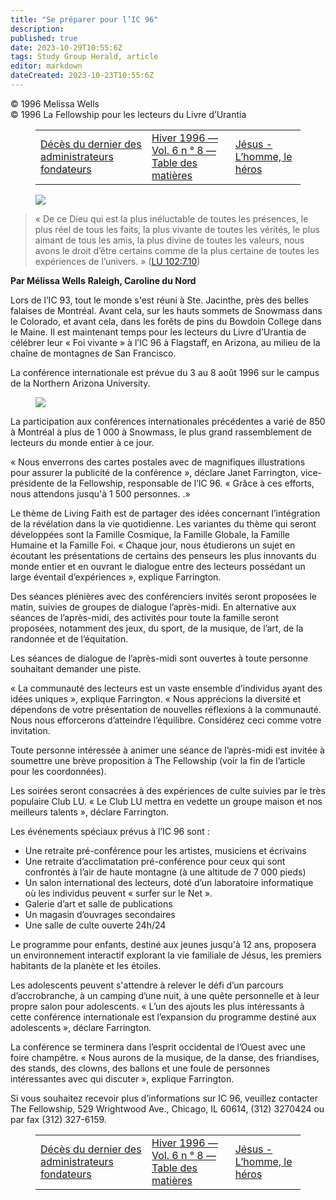 ```yaml
---
title: "Se préparer pour l’IC 96"
description: 
published: true
date: 2023-10-29T10:55:6Z
tags: Study Group Herald, article
editor: markdown
dateCreated: 2023-10-23T10:55:6Z
---
```


<p class="v-card v-sheet theme--light grey lighten-3 px-2">© 1996 Melissa Wells<br>© 1996 La Fellowship pour les lecteurs du Livre d’Urantia</p>
<figure class="table chapter-navigator">
  <table>
    <tbody>
      <tr>
        <td>
        <a href="/fr/article/Carolyn_Kendall/Last_of_Founding_Trustees_Passes_Away">
          <span class="mdi mdi-arrow-left-drop-circle"></span><span class="pl-2">Décès du dernier des administrateurs fondateurs</span>
        </a>
        </td>
        <td>
        <a href="/fr/index/articles_study_group_herald#hiver-1996-vol-6-n-°-8">
          <span class="mdi mdi-book-open-variant"></span><span class="pl-2">Hiver 1996 — Vol. 6 n ° 8 — Table des matières</span>
        </a>
        </td>
        <td>
        <a href="/fr/article/Rev_James_F_Kelly/Jesus_The_Man_The_Hero">
          <span class="pr-2">Jésus - L’homme, le héros</span><span class="mdi mdi-arrow-right-drop-circle"></span>
        </a>
        </td>
      </tr>
    </tbody>
  </table>
</figure>



<figure id="Figure_1" class="image urantiapedia">
<img src="/image/article/Study_Group_Herald/IC_logo.jpg">
</figure>


> « De ce Dieu qui est la plus inéluctable de toutes les présences, le plus réel de tous les faits, la plus vivante de toutes les vérités, le plus aimant de tous les amis, la plus divine de toutes les valeurs, nous avons le droit d’être certains comme de la plus certaine de toutes les expériences de l’univers. » ([LU 102:7.10](/fr/The_Urantia_Book/102#p7_10))

**Par Mélissa Wells**
**Raleigh, Caroline du Nord**

Lors de l’IC 93, tout le monde s'est réuni à Ste. Jacinthe, près des belles falaises de Montréal. Avant cela, sur les hauts sommets de Snowmass dans le Colorado, et avant cela, dans les forêts de pins du Bowdoin College dans le Maine. Il est maintenant temps pour les lecteurs du Livre d’Urantia de célébrer leur « Foi vivante » à l’IC 96 à Flagstaff, en Arizona, au milieu de la chaîne de montagnes de San Francisco.

La conférence internationale est prévue du 3 au 8 août 1996 sur le campus de la Northern Arizona University.

<figure id="Figure_1" class="image urantiapedia">
<img src="/image/article/Study_Group_Herald/Colorado.jpg">
</figure>

La participation aux conférences internationales précédentes a varié de 850 à Montréal à plus de 1 000 à Snowmass, le plus grand rassemblement de lecteurs du monde entier à ce jour.

« Nous enverrons des cartes postales avec de magnifiques illustrations pour assurer la publicité de la conférence », déclare Janet Farrington, vice-présidente de la Fellowship, responsable de l’IC 96. « Grâce à ces efforts, nous attendons jusqu'à 1 500 personnes. .»

Le thème de Living Faith est de partager des idées concernant l’intégration de la révélation dans la vie quotidienne. Les variantes du thème qui seront développées sont la Famille Cosmique, la Famille Globale, la Famille Humaine et la Famille Foi. « Chaque jour, nous étudierons un sujet en écoutant les présentations de certains des penseurs les plus innovants du monde entier et en ouvrant le dialogue entre des lecteurs possédant un large éventail d’expériences », explique Farrington.

Des séances plénières avec des conférenciers invités seront proposées le matin, suivies de groupes de dialogue l’après-midi. En alternative aux séances de l’après-midi, des activités pour toute la famille seront proposées, notamment des jeux, du sport, de la musique, de l’art, de la randonnée et de l’équitation.

Les séances de dialogue de l’après-midi sont ouvertes à toute personne souhaitant demander une piste.

« La communauté des lecteurs est un vaste ensemble d’individus ayant des idées uniques », explique Farrington. « Nous apprécions la diversité et dépendons de votre présentation de nouvelles réflexions à la communauté. Nous nous efforcerons d’atteindre l’équilibre. Considérez ceci comme votre invitation.

Toute personne intéressée à animer une séance de l’après-midi est invitée à soumettre une brève proposition à The Fellowship (voir la fin de l’article pour les coordonnées).

Les soirées seront consacrées à des expériences de culte suivies par le très populaire Club LU. « Le Club LU mettra en vedette un groupe maison et nos meilleurs talents », déclare Farrington.

Les événements spéciaux prévus à l’IC 96 sont :

- Une retraite pré-conférence pour les artistes, musiciens et écrivains
- Une retraite d’acclimatation pré-conférence pour ceux qui sont confrontés à l’air de haute montagne (à une altitude de 7 000 pieds)
- Un salon international des lecteurs, doté d’un laboratoire informatique où les individus peuvent « surfer sur le Net ».
- Galerie d’art et salle de publications
- Un magasin d’ouvrages secondaires
- Une salle de culte ouverte 24h/24

Le programme pour enfants, destiné aux jeunes jusqu'à 12 ans, proposera un environnement interactif explorant la vie familiale de Jésus, les premiers habitants de la planète et les étoiles.

Les adolescents peuvent s'attendre à relever le défi d’un parcours d’accrobranche, à un camping d’une nuit, à une quête personnelle et à leur propre salon pour adolescents. « L’un des ajouts les plus intéressants à cette conférence internationale est l’expansion du programme destiné aux adolescents », déclare Farrington.

La conférence se terminera dans l’esprit occidental de l’Ouest avec une foire champêtre. « Nous aurons de la musique, de la danse, des friandises, des stands, des clowns, des ballons et une foule de personnes intéressantes avec qui discuter », explique Farrington.

Si vous souhaitez recevoir plus d’informations sur IC 96, veuillez contacter The Fellowship, 529 Wrightwood Ave., Chicago, IL 60614, (312) 3270424 ou par fax (312) 327-6159.



<figure class="table chapter-navigator">
  <table>
    <tbody>
      <tr>
        <td>
        <a href="/fr/article/Carolyn_Kendall/Last_of_Founding_Trustees_Passes_Away">
          <span class="mdi mdi-arrow-left-drop-circle"></span><span class="pl-2">Décès du dernier des administrateurs fondateurs</span>
        </a>
        </td>
        <td>
        <a href="/fr/index/articles_study_group_herald#hiver-1996-vol-6-n-°-8">
          <span class="mdi mdi-book-open-variant"></span><span class="pl-2">Hiver 1996 — Vol. 6 n ° 8 — Table des matières</span>
        </a>
        </td>
        <td>
        <a href="/fr/article/Rev_James_F_Kelly/Jesus_The_Man_The_Hero">
          <span class="pr-2">Jésus - L’homme, le héros</span><span class="mdi mdi-arrow-right-drop-circle"></span>
        </a>
        </td>
      </tr>
    </tbody>
  </table>
</figure>

